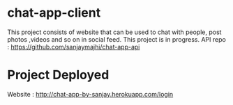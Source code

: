 # chat-app-client

This project consists of website that can be used to chat with people, post photos ,videos and so on in social feed.
This project is in progress.
API repo : https://github.com/sanjaymajhi/chat-app-api

# Project Deployed

Website : http://chat-app-by-sanjay.herokuapp.com/login
